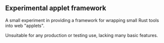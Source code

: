 ## Experimental applet framework

A small experiment in providing a framework for wrapping small Rust tools into web "applets".

Unsuitable for any production or testing use, lacking many basic features.